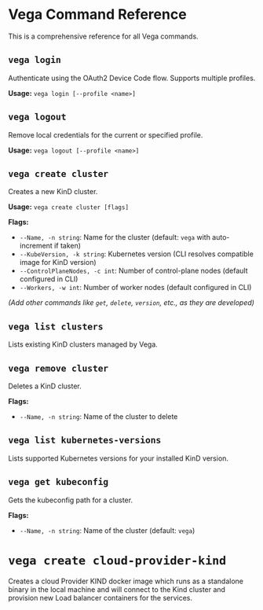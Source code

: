 # Vega Command Reference

This is a comprehensive reference for all Vega commands.

## `vega login`

Authenticate using the OAuth2 Device Code flow. Supports multiple profiles.

**Usage:**
`vega login [--profile <name>]`

## `vega logout`

Remove local credentials for the current or specified profile.

**Usage:**
`vega logout [--profile <name>]`

## `vega create cluster`

Creates a new KinD cluster.

**Usage:**
`vega create cluster [flags]`

**Flags:**

*   `--Name, -n string`: Name for the cluster (default: `vega` with auto-increment if taken)
*   `--KubeVersion, -k string`: Kubernetes version (CLI resolves compatible image for KinD version)
*   `--ControlPlaneNodes, -c int`: Number of control-plane nodes (default configured in CLI)
*   `--Workers, -w int`: Number of worker nodes (default configured in CLI)

*(Add other commands like `get`, `delete`, `version`, etc., as they are developed)*

## `vega list clusters`

Lists existing KinD clusters managed by Vega.

## `vega remove cluster`

Deletes a KinD cluster.

**Flags:**

*   `--Name, -n string`: Name of the cluster to delete

## `vega list kubernetes-versions`

Lists supported Kubernetes versions for your installed KinD version.

## `vega get kubeconfig`

Gets the kubeconfig path for a cluster.

**Flags:**

*   `--Name, -n string`: Name of the cluster (default: `vega`)

# `vega create cloud-provider-kind`

Creates a cloud Provider KIND docker image which runs as a standalone binary in the local machine 
and will connect to the Kind cluster and provision new Load balancer containers for the services.
